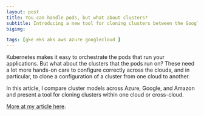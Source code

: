 ```yaml
---
layout: post
title: You can handle pods, but what about clusters?
subtitle: Introducing a new tool for cloning clusters between the Google, Azure, and Amazon clouds.
bigimg:

tags: [gke eks aks aws azure googlecloud ]
---
```

Kubernetes makes it easy to orchestrate the pods that run your applications. But what about the clusters that the pods run on? These need a lot more hands-on care to configure correctly across the clouds, and in particular, to clone a configuration of a cluster from one cloud to another.

In this article, I compare cluster models across Azure, Google, and Amazon and present a tool for cloning clusters within one cloud or cross-cloud.

[More at my article here](https://blog.doit-intl.com/you-can-handle-the-pods-but-what-about-the-clusters-486fbdb5345d).
